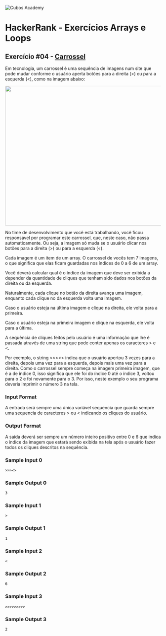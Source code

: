 ![Cubos Academy](https://i.imgur.com/xG74tOh.png)

# HackerRank - Exercícios Arrays e Loops

## Exercício #04 - [Carrossel](https://www.hackerrank.com/contests/arrays-e-loops/challenges/carrossel)

Em tecnologia, um carrossel é uma sequência de imagens num site que pode mudar conforme o usuário aperta botões para a direita (>) ou para a esquerda (<), como na imagem abaixo:

<img src="https://i.imgur.com/8ubTDdU.jpg" width="720" height="450" align="center">

No time de desenvolvimento que você está trabalhando, você ficou responsável por programar este carrossel, que, neste caso, não passa automaticamente. Ou seja, a imagem só muda se o usuário clicar nos botões para a direita (>) ou para a esquerda (<).

Cada imagem é um item de um array. O carrossel de vocês tem 7 imagens, o que significa que elas ficam guardadas nos índices de 0 a 6 de um array.

Você deverá calcular qual é o índice da imagem que deve ser exibida a depender da quantidade de cliques que tenham sido dados nos botões da direita ou da esquerda.

Naturalmente, cada clique no botão da direita avança uma imagem, enquanto cada clique no da esquerda volta uma imagem.

Caso o usuário esteja na última imagem e clique na direita, ele volta para a primeira.

Caso o usuário esteja na primeira imagem e clique na esquerda, ele volta para a última.

A sequência de cliques feitos pelo usuário é uma informação que lhe é passada através de uma string que pode conter apenas os caracteres > e <.

Por exemplo, o string >>><> indica que o usuário apertou 3 vezes para a direita, depois uma vez para a esquerda, depois mais uma vez para a direita. Como o carrossel sempre começa na imagem primeira imagem, que é a de índice 0, isso significa que ele foi do índice 0 até o índice 3, voltou para o 2 e foi novamente para o 3. Por isso, neste exemplo o seu programa deveria imprimir o número 3 na tela.

### Input Format

A entrada será sempre uma única variável sequencia que guarda sempre uma sequencia de caracteres > ou < indicando os cliques do usuário.

### Output Format

A saída deverá ser sempre um número inteiro positivo entre 0 e 6 que indica o índice da imagem que estará sendo exibida na tela após o usuário fazer todos os cliques descritos na sequência.

### Sample Input 0

`>>><>`

### Sample Output 0

`3`

### Sample Input 1

`>`

### Sample Output 1

`1`

### Sample Input 2

`<`

### Sample Output 2

`6`

### Sample Input 3

`>>>>>>>>>`

### Sample Output 3

`2`
